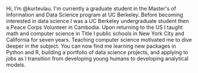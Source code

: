 Hi, I’m @kurteulau. I'm currently a graduate student in the Master's of Information and Data Science program at UC Berkeley.
Before becoming interested in data science I was a UC Berkeley undergraduate student then a Peace Corps Volunteer in Cambodia. Upon returning to the US I taught math
and computer science in Title I public schools in New York City and California for seven years. Teaching computer science motivated me to dive deeper in the subject. You can now find me learning new packages in Python and R, building a portfolio
of data science projects, and applying to jobs as I transition from developing young humans to developing analytical models.


<!---
kurteulau/kurteulau is a ✨ special ✨ repository because its `README.md` (this file) appears on your GitHub profile.
You can click the Preview link to take a look at your changes.
--->
